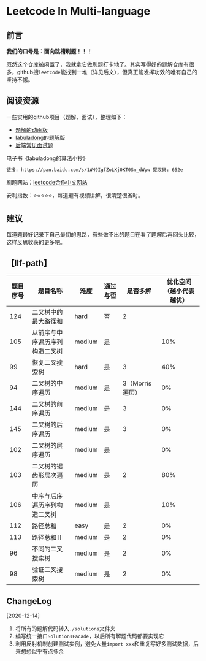 # Leetcode In Multi-language

## 前言

**我们的口号是：面向跳槽刷题！！！**

既然这个仓库被闲置了，我就拿它做刷题打卡地了。其实写得好的题解仓库有很多，github搜`leetcode`能找到一堆（详见后文），但真正能发挥功效的唯有自己的坚持不懈。

## 阅读资源

一些实用的github项目（题解、面试），整理如下：

- [题解的动画版](https://github.com/MisterBooo/LeetCodeAnimation)
- [labuladong的题解版](https://github.com/labuladong/fucking-algorithm)
- [后端常见面试题](https://github.com/yuanguangxin/LeetCode/blob/master/Rocket.md)

电子书《labuladong的算法小抄》
```bash
链接: https://pan.baidu.com/s/1WH9IgfZoLXj0KT0Sm_dWyw 提取码: 652e
```

刷题网站：[leetcode合作中文网站](https://leetcode-cn.com/) 

安利指数：:star::star::star::star::star:，每道题有视频讲解，很清楚很省时。

## 建议

每道题最好记录下自己最初的思路，有些做不出的题目在看了题解后再回头比较，这样反思收获的更多吧。

## 【llf-path】

| 题目序号 | 题目名称 | 难度 | 通过与否 | 是否多解 | 优化空间（越小代表越优） |
| -- | -- | -- | -- | -- | -- |
| 124 | 二叉树中的最大路径和 | hard | 否 | 2 | |
| 105 | 从前序与中序遍历序列构造二叉树 | medium | 是 | | 10% |
| 99 |  恢复二叉搜索树 | hard | 是 | 3 | 40% |
| 94 | 二叉树的中序遍历 | medium | 是 | 3（Morris遍历） | 0% |
| 144 | 二叉树的前序遍历 | medium | 是 | 3 | 0% |
| 145 | 二叉树的后序遍历 | medium | 是 | 3 | 0% |
| 102 | 二叉树的层序遍历 | medium | 是 |  | 0% |
| 103 | 二叉树的锯齿形层次遍历 | medium | 是 | 2 | 80% | 
| 106 | 中序与后序遍历序列构造二叉树 | medium | 是 |  | 10% | 
| 112 | 路径总和 | easy | 是 | 2 | 0% |
| 113 | 路径总和 II | medium | 是 | 2 | 0% |
| 96 | 不同的二叉搜索树 | medium | 是 | 2 | 0% |
| 98 | 验证二叉搜索树 | medium | 是 | 2 | 0% | 

## ChangeLog

[2020-12-14]
1. 将所有的题解代码转入`./solutions`文件夹
2. 编写统一接口`SolutionsFacade`，以后所有解题代码都要实现它
3. 利用反射机制创建测试实例，避免大量`import xxx`和重复写好多测试数据，后来想想似乎有点多余